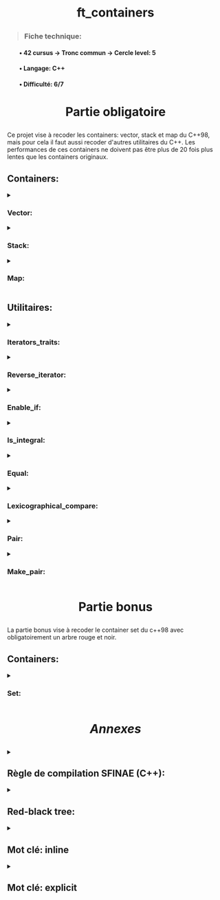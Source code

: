 # <p align='center'> **ft_containers**


>### **Fiche technique:**
#### &emsp;&emsp;&bull; 42 cursus -> Tronc commun -> Cercle level: 5
#### &emsp;&emsp;&bull; Langage: C++
#### &emsp;&emsp;&bull; Difficulté: 6/7

#  <p align='center'> Partie obligatoire

Ce projet vise à recoder les containers: vector, stack et map du C++98, mais pour cela il faut aussi recoder d'autres utilitaires du C++. Les performances de ces containers ne doivent pas être plus de 20 fois plus lentes que les containers originaux.


## Containers:


<details>
<summary> <h3> Vector: </h3> </summary>

Vector est un container ayant pour but de stocker ces éléments dans un espace continue de la mémoire. Ce qui permet de changer d'élément non seulement grâce au iterateurs, mais aussi avec des pointeurs comme un tableau normal.

</details>

<details>
<summary> <h3> Stack: </h3> </summary>

Stack est un container héritant d'un autre container (celui-ci est de base "deque" mais peut-être changer en ajoutant un deuxième argument en template).<br>
Stack est un container adaptatif pour créer une pile sur le système LIFO (last-in first-out).

</details>

<details>
<summary> <h3> Map: </h3> </summary>

Map est un container permettant d'associer une valeur a une clé (les types des valeurs et des clés peuvent être différents), et de les trier d'une manière donnée (de base, c'est l'opérateur ">" qui est choisi, mais il peut être changé avec le troisième argument template).<br>
Pour associer la clé et la valeur elle utilise la structure cpp "pair".<br>
Les éléments sont rangés sous forme d'arbre binaire de recherche et chaque  clé doit être unique.

</details>


## Utilitaires:


<details>
<summary> <h3> Iterators_traits: </h3> </summary>

Iterators_traits permet d'uniformiser les typedefs des iterateurs, et donc de facilement récupérer des informations telles que la catégorie de l'iterateur, mais aussi le type de valeur, de référence, de pointeur ou de différence.

</details>

<details>
<summary> <h3> Reverse_iterator: </h3> </summary>

Reverse_iterartor est une class qui prend pour template un itrateur et fait l'inverse de celui-ci. C'est-à-dire par exemple que l'opérateur d'incrémentation en réalité décrémente l'itrateur.

</details>

<details>
<summary> <h3> Enable_if: </h3> </summary>

Enable_if se compose de deux structures template prenant en argument un booléen et un type quelconque. La différence entre les deux structures est que l'une prend seulement "true". Ces structures font un typedef sur le deuxième élément si le booléen est true sinon elle ne fait rien. L'utilité de ces structures est qu'elles permettent d'orienter le compilateur en utilisant la règle SFINAE (Substitution Failure Is Not An Error) pour utiliser les bonnes fonctions, classes ou structures pouvant avoir les mêmes types en argument.

</details>

<details>
<summary> <h3> Is_integral: </h3> </summary>

Is_integral se décompose en plusieurs structures nécessitant un type à chaque fois, chacune d'elles hérite de false_type ou de true_type (on peut savoir lequel en mettant "::value" qui nous donne le type en booléen). Is_integral hérite de true_type pour des éléments de type bool, tous types de char ou tous types de int sinon elle hérite de false_type. 

</details>

<details>
<summary> <h3> Equal: </h3> </summary>

Equal compare les éléments entre first1(compris) et last1(non compris) aux éléments debutant à first2(compris). Pour comparer elle peut soit utiliser l'opérateur de comparaison, soit utiliser une fonction de comparaison si un parametre en plus est ajouté.

</details>

<details>
<summary> <h3> Lexicographical_compare: </h3> </summary>

Lexicographical_compare compare deux plages d'itrateurs est renvoie true si la premiere plage est inferrieur à la premiere en suivant la méthode de rangemenet des dictionaires. La fonction se divise en deux fonctions l'une comparent avec "a < b" si 4 arument sont passé. La fonction second fonction est appelé avec 5 arguments, celle-ci utilise le cinquiéme argument comme fonction de comapaison, celle-ci est binaire, accepte deux argument pointé par les iterateurs et renvoi true si le premier est consideré comme devant le second.

</details>

<details>
<summary> <h3> Pair: </h3> </summary>

Pair est une structure c++ qui regroupe une paire de valeur qui peuvent être de différents types. Elle se compose d'un contructeur par défaut, un constructeur prenant deux arguments pour les mettre dans ses variables membres first et second, un constructeur par copie, un overload de l'opérateur "=" et l'overload des opérateurs de comparaison. Elle typedef également les types des deux arguments en first_type et second_type qui peuvent donc être récupéré en ajoutant "::first_type" ou "::second_type" apres l'élément pair.

</details>

<details>
<summary> <h3> Make_pair: </h3> </summary>

Make_pair construit un éléments de type pair avec comme premier élément x et le second y. Il convertit implictement les element.

</details>

# <p align='center'> Partie bonus

La partie bonus vise à recoder le container set du c++98 avec obligatoirement un arbre rouge et noir.


## Containers:


<details>
<summary> <h3> Set: </h3> </summary>

Set est un container permettant dans lequel tous les éléments sont uniques et sont rangé d'une manière donnée (de base, c'est l'opérateur ">" qui est choisi, mais il peut être changé avec le second argument template).<br>
Les éléments sont rangés sous forme d'arbre binaire de recherche.

</details>

# <p align='center'> *Annexes*

<details>
<summary> <h2> Règle de compilation SFINAE (C++): </h2> </summary> 

Cette règle signifie: *Substitution Failure Is Not An Error*. Cela veut dire que si lors du choix des fonctions les types ne sont pas bon le compilateur ne retournera pas d'erreur sauf si il n'y a plus de possibilité. Cette règle permet de créer plusieurs fonctions, structures ou classes avec des prérequis de type différents. Le compilateur choisira en priorité les fonctions ne nécesitant pas de cast.

</details>

<details>
<summary> <h2> Red-black tree: </h2> </summary> 

Un red-black tree est un arbre binaire particulier, pour qu'il soit qualifier comme tel il doit suivre ces règles :
- Chaque noeud de l'arbre est soit rouge soit noir
- La racine est noire.
- Les enfants d'un noeud rouge sont noir
- Tous les nœuds ont 2 enfants, si aucun élément ne peut être placé, il y a donc une feuille qui est
- Le chemin de la racine à n'importe quelle feuille (NIL) contient le même nombre de noeuds noirs.

Le red-black tree est utilisé pour optimiser l'insertion est la délétion d'élément. En effet, il n'est pas forcément équilibré ce qui peut rendre la recherche plus longue que dans un AVL (un type d'arbre équilibré) par exemple.

</details>


<details>
<summary> <h2> Mot clé: inline </h2> </summary> 

Le mot clé "inline" se place avant la déclaration d'une fonction. Il permet de dire au compilateur que lorsqu'il rencontre une fonction comme celle-ci il doit inseret une copie de la fonction. Cepandant le compilateur peut ne pas le faire pour proteger la compilatiom pour deux cas: les fonctions recursives et les fonctions referencées par un pointeur.

</details>

<details>
<summary> <h2> Mot clé: explicit </h2> </summary> 

Mot clé "explicit" permet, lorsqu'il est mit devant un constructeur, que le compilateur ne puisse utiliser celui-ci seulement si les types sont bon, et donc qu'il ne fasse pas de converssion implicite potentiellement toxique.

</details>
